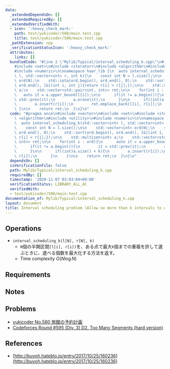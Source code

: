 ```yaml
---
data:
  _extendedDependsOn: []
  _extendedRequiredBy: []
  _extendedVerifiedWith:
  - icon: ':heavy_check_mark:'
    path: test/yukicoder/580/main.test.cpp
    title: test/yukicoder/580/main.test.cpp
  _pathExtension: cpp
  _verificationStatusIcon: ':heavy_check_mark:'
  attributes:
    links: []
  bundledCode: "#line 2 \"Mylib/Typical/interval_scheduling_k.cpp\"\n#include <vector>\n\
    #include <set>\n#include <iterator>\n#include <algorithm>\n#include <utility>\n\
    #include <numeric>\n\nnamespace haar_lib {\n  auto interval_scheduling_k(std::vector<int>\
    \ l, std::vector<int> r, int k){\n    const int N = l.size();\n\n    std::vector<int>\
    \ ord(N);\n    std::iota(ord.begin(), ord.end(), 0);\n    std::sort(ord.begin(),\
    \ ord.end(), [&](int i, int j){return r[i] < r[j];});\n\n    std::multiset<int>\
    \ a;\n    std::vector<std::pair<int, int>> ret;\n\n    for(int i : ord){\n   \
    \   auto it = a.upper_bound(l[i]);\n\n      if(it != a.begin()){\n        it =\
    \ std::prev(it);\n        a.erase(it);\n      }\n\n      if((int)a.size() < k){\n\
    \        a.insert(r[i]);\n        ret.emplace_back(l[i], r[i]);\n      }\n   \
    \ }\n\n    return ret;\n  }\n}\n"
  code: "#pragma once\n#include <vector>\n#include <set>\n#include <iterator>\n#include\
    \ <algorithm>\n#include <utility>\n#include <numeric>\n\nnamespace haar_lib {\n\
    \  auto interval_scheduling_k(std::vector<int> l, std::vector<int> r, int k){\n\
    \    const int N = l.size();\n\n    std::vector<int> ord(N);\n    std::iota(ord.begin(),\
    \ ord.end(), 0);\n    std::sort(ord.begin(), ord.end(), [&](int i, int j){return\
    \ r[i] < r[j];});\n\n    std::multiset<int> a;\n    std::vector<std::pair<int,\
    \ int>> ret;\n\n    for(int i : ord){\n      auto it = a.upper_bound(l[i]);\n\n\
    \      if(it != a.begin()){\n        it = std::prev(it);\n        a.erase(it);\n\
    \      }\n\n      if((int)a.size() < k){\n        a.insert(r[i]);\n        ret.emplace_back(l[i],\
    \ r[i]);\n      }\n    }\n\n    return ret;\n  }\n}\n"
  dependsOn: []
  isVerificationFile: false
  path: Mylib/Typical/interval_scheduling_k.cpp
  requiredBy: []
  timestamp: '2020-11-07 03:03:04+09:00'
  verificationStatus: LIBRARY_ALL_AC
  verifiedWith:
  - test/yukicoder/580/main.test.cpp
documentation_of: Mylib/Typical/interval_scheduling_k.cpp
layout: document
title: Interval scheduling problem (Allow no more than k intervals to overlap)
---
```


## Operations

- `interval_scheduling_k(l[N], r[N], k)`
	- `N`個の半開区間`[l[i], r[i])`を、ある点で最大`k`個までの重複を許して選ぶときに、選べる個数を最大化する方法を返す。
	- Time complexity $O(N \log N)$

## Requirements

## Notes

## Problems

- [yukicoder No.580 旅館の予約計画](https://yukicoder.me/problems/no/580)
- [Codeforces Round #595 (Div. 3) D2. Too Many Segments (hard version)](https://codeforces.com/contest/1249/problem/D2)

## References

- [http://buyoh.hateblo.jp/entry/2017/10/25/160236](http://buyoh.hateblo.jp/entry/2017/10/25/160236)
